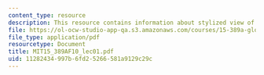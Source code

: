 ```yaml
---
content_type: resource
description: This resource contains information about stylized view of entrepreneurship.
file: https://ol-ocw-studio-app-qa.s3.amazonaws.com/courses/15-389a-global-entrepreneurship-lab-asia-pacific-fall-2010/11282434997b6fd25266581a9129c29c_MIT15_389AF10_lec01.pdf
file_type: application/pdf
resourcetype: Document
title: MIT15_389AF10_lec01.pdf
uid: 11282434-997b-6fd2-5266-581a9129c29c
---
```

